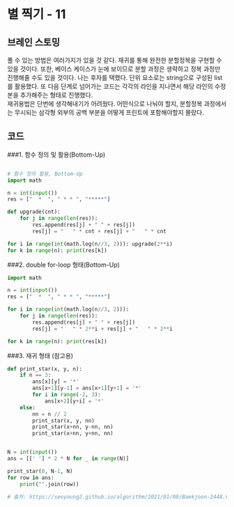 # 별 찍기 - 11


## 브레인 스토밍

풀 수 있는 방법은 여러가지가 있을 것 같다. 재귀를 통해 완전한 분할정복을 구현할 수 있을 것이다. 또한, 베이스 케이스가 눈에 보이므로 분할 과정은 생략하고 정복 과정만 진행해줄 수도 있을 것이다. 나는 후자를 택했다. 단위 요소로는 string으로 구성된 list를 활용했다. 또 다음 단계로 넘어가는 코드는 각각의 라인을 지나면서 해당 라인의 수정본을 추가해주는 형태로 진행했다.  
재귀용법은 단번에 생각해내기가 어려웠다. 어떤식으로 나눠야 할지, 분할정복 과정에서는 무시되는 삼각형 외부의 공백 부분을 어떻게 프린트에 포함해야할지 몰랐다.


## 코드

###1. 함수 정의 및 활용(Bottom-Up)
```python

# 함수 정의 활용, Bottom-Up
import math

n = int(input())
res = ["  *  ", " * * ", "*****"]

def upgrade(cnt):
    for j in range(len(res)):
        res.append(res[j] + " " + res[j])
        res[j] = "   " * cnt + res[j] + "   " * cnt

for i in range(int(math.log(n//3, 2))): upgrade(2**i)
for k in range(n): print(res[k])
```

###2. double for-loop 형태(Bottom-Up)
```python
import math

n = int(input())
res = ["  *  ", " * * ", "*****"]

for i in range(int(math.log(n//3, 2))):
    for j in range(len(res)):
        res.append(res[j] + " " + res[j])
        res[j] = "   " * 2**i + res[j] + "   " * 2**i

for k in range(n): print(res[k])
```

###3. 재귀 형태 (참고용)
```python
def print_star(x, y, n):
    if n == 3:
        ans[x][y] = '*'
        ans[x+1][y-1] = ans[x+1][y+1] = '*'
        for i in range(-2, 3):
            ans[x+2][y+i] = '*'
    else:
        nn = n // 2
        print_star(x, y, nn)
        print_star(x+nn, y-nn, nn)
        print_star(x+nn, y+nn, nn)


N = int(input())
ans = [[' '] * 2 * N for _ in range(N)]

print_star(0, N-1, N)
for row in ans:
    print("".join(row))
    
# 출처: https://seoyoung2.github.io/algorithm/2021/01/08/Baekjoon-2448.html
```
